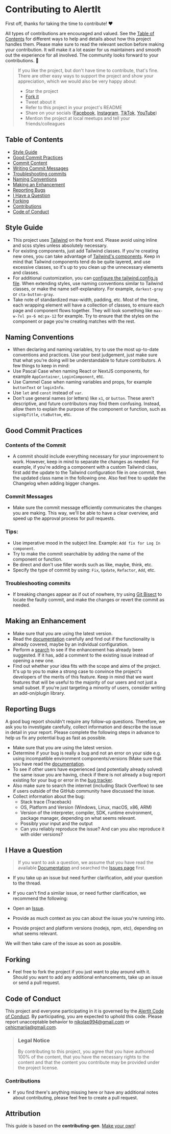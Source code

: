 <!-- omit in toc -->
# Contributing to AlertIt

First off, thanks for taking the time to contribute! ❤️

All types of contributions are encouraged and valued. See the [Table of Contents](#table-of-contents) for different ways to help and details about how this project handles them. Please make sure to read the relevant section before making your contribution. It will make it a lot easier for us maintainers and smooth out the experience for all involved. The community looks forward to your contributions. 🎉

> If you like the project, but don't have time to contribute, that's fine. There are other easy ways to support the project and show your appreciation, which we would also be very happy about:
> - Star the project
> - [Fork it](#forking)
> - Tweet about it
> - Refer to this project in your project's README
> - Share on your socials ([Facebook](https://www.facebook.com/profile.php?id=100088394168553), [Instagram](https://www.instagram.com/evilbeesdev/), [TikTok](https://www.tiktok.com/@evilbeesdev), [YouTube](https://www.youtube.com/@evilbees))
> - Mention the project at local meetups and tell your friends/colleagues

<!-- omit in toc -->
## Table of Contents

- [Style Guide](#style-guide)
- [Good Commit Practices](#good-commit-practices)
 - [Commit Content](#contents-of-the-commit)
 - [Writing Commit Messages](#writing-commit-messages)
 - [Troubleshooting commits](#troubleshooting-commits)
- [Naming Conventions](#naming-conventions)
- [Making an Enhancement](#making-an-enhancement)
- [Reporting Bugs](#reporting-bugs)
- [I Have a Question](#i-have-a-question)
- [Forking](#forking)
- [Contributions](#contributions)
- [Code of Conduct](#code-of-conduct)

<!--
You might want to create a separate issue tag for questions and include it in this description. People should then tag their issues accordingly.

Depending on how large the project is, you may want to outsource the questioning, e.g. to Stack Overflow or Gitter. You may add additional contact and information possibilities:
- IRC
- Slack
- Gitter
- Stack Overflow tag
- Blog
- FAQ
- Roadmap
- E-Mail List
- Forum
-->

<!-- omit in toc -->
## Style Guide
- This project uses [Tailwind](https://tailwindcss.com/) on the front end. Please avoid using inline and scss styles unless absolutely necessary. 
- For existing components, just add Tailwind classes. If you're creating new ones, you can take advantage of [Tailwind's components](https://tailwindui.com/components). Keep in mind that Tailwind components tend do be quite layered, and use excessive classes, so it's up to you clean up the unnecessary elements and classes.
- For additional customization, you can [configure the tailwind.config.js file](https://tailwindcss.com/docs/configuration). When extending styles, use naming conventions similar to Tailwind classes, or make the name self-explanatory. For example, `darkest-gray` or `cta-button-gray`.
- Take note of standardized max-width, padding, etc. Most of the time, each wrapping element will have a collection of classes, to ensure each page and component flows together. They will look something like `max-w-7xl px-6 md:px-12` for example. Try to ensure that the styles on the component or page you're creating matches with the rest.

## Naming Conventions

- When declaring and naming variables, try to use the most up-to-date conventions and practices. Use your best judgement, just make sure that what you're doing will be understandable to future contributors. A few things to keep in mind:
 - Use Pascal Case when naming React or NextJS components, for example `AppContainer`, `LoginComponent`, etc.
 - Use Cammel Case when naming variables and props, for example `buttonText` or `loginInfo`.
 - Use `let` and `const` instead of `var`.
 - Don't use general names (or letters) like `x1`, or `button`. These aren't descriptive, and future contributors may find them confusing. Instead, allow them to explain the purpose of the component or function, such as `signUpTitle`, `ctaButton`, etc.

<!-- omit in toc -->
## Good Commit Practices
### Contents of the Commit
- A commit should include everything necessary for your improvement to work. However, keep in mind to separate the changes as needed. For example, if you're adding a component with a custom Tailwind class, first add the update to the Tailwind configuration file in one commit, then the updated class name in the following one. Also feel free to update the Changelog when adding bigger changes.

### Commit Messages
- Make sure the commit message efficiently communicates the changes you are making. This way, we'll be able to have a clear overview, and speed up the approval process for pull requests.

### Tips: 
- Use imperative mood in the subject line. Example:  `Add fix for Log In component`.
- Try to make the commit searchable by adding the name of the component or function.
- Be direct and don't use filler words such as like, maybe, think, etc.
- Specify the type of commit by using: `Fix`, `Update`, `Refactor`, `Add`, etc.

### Troubleshooting commits
- If breaking changes appear as if out of nowhere, try using [Git Bisect](https://git-scm.com/docs/git-bisect) to locate the faulty commit, and make the changes or revert the commit as needed.

<!-- omit in toc -->
## Making an Enhancement

- Make sure that you are using the latest version.
- Read the [documentation](https://github.com/Evil-Bees/Alertit/wiki) carefully and find out if the functionality is already covered, maybe by an individual configuration.
- Perform a [search](https://github.com/Evil-Bees/Alertit/issues) to see if the enhancement has already been suggested. If it has, add a comment to the existing issue instead of opening a new one.
- Find out whether your idea fits with the scope and aims of the project. It's up to you to make a strong case to convince the project's developers of the merits of this feature. Keep in mind that we want features that will be useful to the majority of our users and not just a small subset. If you're just targeting a minority of users, consider writing an add-on/plugin library.

<!-- omit in toc -->
## Reporting Bugs

A good bug report shouldn't require any follow-up questions. Therefore, we ask you to investigate carefully, collect information and describe the issue in detail in your report. Please complete the following steps in advance to help us fix any potential bug as fast as possible.

- Make sure that you are using the latest version.
- Determine if your bug is really a bug and not an error on your side e.g. using incompatible environment components/versions (Make sure that you have read the [documentation](https://github.com/Evil-Bees/Alertit/wiki).
- To see if other users have experienced (and potentially already solved) the same issue you are having, check if there is not already a bug report existing for your bug or error in the [bug tracker](https://github.com/Evil-Bees/Alertitissues?q=label%3Abug).
- Also make sure to search the internet (including Stack Overflow) to see if users outside of the GitHub community have discussed the issue.
- Collect information about the bug:
  - Stack trace (Traceback)
  - OS, Platform and Version (Windows, Linux, macOS, x86, ARM)
  - Version of the interpreter, compiler, SDK, runtime environment, package manager, depending on what seems relevant.
  - Possibly your input and the output
  - Can you reliably reproduce the issue? And can you also reproduce it with older versions?

<!-- omit in toc -->
## I Have a Question

> If you want to ask a question, we assume that you have read the available [Documentation](https://github.com/Evil-Bees/Alertit/wiki) and searched the [Issues page](https://github.com/Evil-Bees/Alertit/issues) first.

- If you take up an issue but need further clarification, add your question to the thread.

- If you can't find a similar issue, or need further clarification, we recommend the following:

- Open an [Issue](https://github.com/Evil-Bees/Alertit/issues/new).
- Provide as much context as you can about the issue you're running into.
- Provide project and platform versions (nodejs, npm, etc), depending on what seems relevant.

We will then take care of the issue as soon as possible.

<!-- omit in toc -->
## Forking

- Feel free to fork the project if you just want to play around with it. Should you want to add any additional enhancements, take up an issue or send a pull request.

## Code of Conduct

This project and everyone participating in it is governed by the
[AlertIt Code of Conduct](https://github.com/Evil-Bees/Alertitblob/master/CODE_OF_CONDUCT.md).
By participating, you are expected to uphold this code. Please report unacceptable behavior
to <nikolap994@gmail.com> or <cehicmarija@gmail.com>.

> ### Legal Notice <!-- omit in toc -->
> By contributing to this project, you agree that you have authored 100% of the content, that you have the necessary rights to the content and that the content you contribute may be provided under the project license.

### Contributions

- If you find there's anything missing here or have any additional notes about contributing, please feel free to create a pull request.

## Attribution
This guide is based on the **contributing-gen**. [Make your own](https://github.com/bttger/contributing-gen)!
